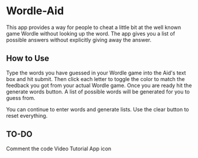 # Wordle-Aid
This app provides a way for people to cheat a little bit at
the well known game Wordle without looking up the word. The app
gives you a list of possible answers without explicitly giving
away the answer.

## How to Use
Type the words you have guessed in your Wordle game into the Aid's text
box and hit submit. Then
click each letter to toggle the color to match the feedback you
got from your actual Wordle game. Once you are ready hit the
generate words button. A list of possible words will be generated
for you to guess from.

You can continue to enter words and generate lists. Use the clear
button to reset everything.

## TO-DO
Comment the code
Video Tutorial
App icon
